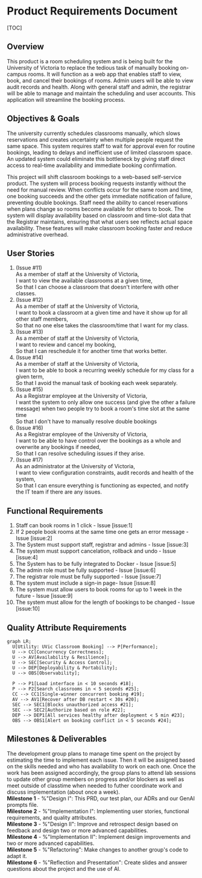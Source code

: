 Product Requirements Document
=====

[TOC]

## Overview
This product is a room scheduling system and is being built for the University of Victoria to replace the tedious task of manually booking on-campus rooms. It will function as a web app that enables staff to view, book, and cancel their bookings of rooms. Admin users will be able to view audit records and health. Along with general staff and admin, the registrar will be able to manage and maintain the scheduling and user accounts. This application will streamline the booking process.

## Objectives & Goals

The university currently schedules classrooms manually, which slows reservations and creates uncertainty when multiple people request the same space. This system requires staff to wait for approval even for routine bookings, leading to delays and inefficient use of limited classroom space. An updated system could eliminate this bottleneck by giving staff direct access to real-time availability and immediate booking confirmation.

This project will shift classroom bookings to a web-based self-service product. The system will process booking requests instantly without the need for manual review. When conflicts occur for the same room and time, one booking succeeds and the other gets immediate notification of failure, preventing double bookings. Staff need the ability to cancel reservations when plans change so rooms become available for others to book. The system will display availability based on classroom and time-slot data that the Registrar maintains, ensuring that what users see reflects actual space availability. These features will make classroom booking faster and reduce administrative overhead.

## User Stories
1.  (Issue #11)\
    As a member of staff at the University of Victoria,\
    I want to view the available classrooms at a given time,\
    So that I can choose a classroom that doesn't interfere with other classes. 
2.  (Issue #12)\
    As a member of staff at the University of Victoria,\
    I want to book a classroom at a given time and have it show up for all other staff members,\
    So that no one else takes the classroom/time that I want for my class.
3.  (Issue #13)\
    As a member of staff at the University of Victoria,\
    I want to review and cancel my booking,\
    So that I can reschedule it for another time that works better.
4.  (Issue #14)\
    As a member of staff at the University of Victoria,\
    I want to be able to book a recurring weekly schedule for my class for a given term,\
    So that I avoid the manual task of booking each week separately.
5.  (Issue #15)\
    As a Registrar employee at the University of Victoria,\
    I want the system to only allow one success (and give the other a failure message) when two people try to book a room's time slot at the same time\
    So that I don't have to manually resolve double bookings
6.  (Issue #16)\
    As a Registrar employee of the University of Victoria,\
    I want to be able to have control over the bookings as a whole and overwrite any bookings if needed,\
    So that I can resolve scheduling issues if they arise.
7.  (Issue #17)\
    As an administrator at the University of Victoria,\
    I want to view configuration constraints, audit records and health of the system,\
    So that I can ensure everything is functioning as expected, and notify the IT team if there are any issues.

## Functional Requirements
1. Staff can book rooms in 1 click - Issue [issue:1]
2. If 2 people book rooms at the same time one gets an error message - Issue [issue:2]
3. The System must support staff, registrar and admins - Issue [issue:3]
4. The system must support cancelation, rollback and undo - Issue [issue:4]
5. The System has to be fully integrated to Docker - Issue [issue:5]
6. The admin role must be fully supported - Issue [issue:6]
7. The registrar role must be fully supported - Issue [issue:7]
8. The system must include a sign-in page- Issue [issue:8]
9. The system must allow users to book rooms for up to 1 week in the future - Issue [issue:9]
10. The system must allow for the length of bookings to be changed - Issue [issue:10]

## Quality Attribute Requirements
```mermaid
graph LR;
  U[Utility: UVic Classroom Booking] --> P[Performance];
  U --> CC[Concurrency Correctness];
  U --> AV[Availability & Resilience];
  U --> SEC[Security & Access Control];
  U --> DEP[Deployability & Portability];
  U --> OBS[Observability];

  P --> P1[Load interface in < 10 seconds #18];
  P --> P2[Search classrooms in < 5 seconds #25];
  CC --> CC1[Single-winner concurrent booking #19];
  AV --> AV1[Recover after DB restart < 30s #20];
  SEC --> SEC1[Blocks unauthorized access #21];
  SEC --> SEC2[Authorize based on role #22];
  DEP --> DEP1[All services healthy after deployment < 5 min #23];
  OBS --> OBS1[Alert on booking conflict in < 5 seconds #24];
```


## Milestones & Deliverables
The development group plans to manage time spent on the project by estimating the time to implement each issue. Then it will be assigned based on the skills needed and who has availability to work on each one. Once the work has been assigned accordingly, the group plans to attend lab sessions to update other group members on progress and/or blockers as well as meet outside of classtime when needed to futher coordinate work and discuss implementation (about once a week).\
**Milestone 1** - %"Design I": This PRD, our test plan, our ADRs and our GenAI prompts file.\
**Milestone 2** - %"Implementation I": Implementing user stories, functional requirements, and quality attributes.\
**Milestone 3** - %"Design II": Improve and retrospect design based on feedback and design two or more advanced capabilities.\
**Milestone 4** - %"Implementation II": Implement design improvements and two or more advanced capabilities.\
**Milestone 5** - %"Refactoring": Make changes to another group's code to adapt it.\
**Milestone 6** - %"Reflection and Presentation": Create slides and answer questions about the project and the use of AI.

